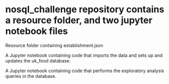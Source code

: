 # nosql_challenge repository contains a resource folder, and two jupyter notebook files 

Resource folder containing establishment.json

A Jupyter notebook containing code that imports the data and sets up and updates the uk_food database.

A Jupyter notebook containing code that performs the exploratory analysis queries in the database.
